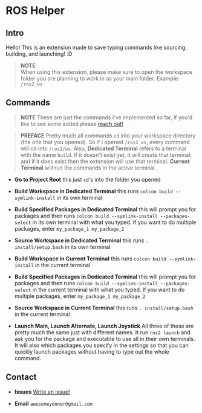 # ROS Helper

## Intro
Hello! This is an extension made to save typing commands like sourcing, building, and launching! :D

> **NOTE**  
 When using this extension, please make sure to open the workspace folder you are planning to work in as your main folder. Example: `/ros2_ws` 

## Commands

> **NOTE**
    These are just the commands I've implemented so far, if you'd like to see some added please [reach out!](#contact)

> **PREFACE** Pretty much all commands `cd` into your workspace directory (the one that you opened). So if I opened `/ros2_ws`, every command will cd into `/ros2/ws`. Also, **Dedicated Terminal** refers to a terminal with the name `build`. If it doesn't exist yet, it will create that terminal, and if it does exist then the extension will use that terminal. **Current Terminal** will run the commands in the active terminal.

- **Go to Project Root**
    this just `cd`'s into the folder you opened

- **Build Workspace in Dedicated Terminal** 
    this runs `colcon build --symlink-install` in its own terminal

- **Build Specified Packages in Dedicated Terminal** 
    this will prompt you for packages and then runs `colcon build --symlink-install --packages-select` in its own terminal with what you typed. If you want to do multiple packages, enter `my_package_1 my_package_2`

- **Source Workspace in Dedicated Terminal** 
    this runs `. install/setup.bash` in its own terminal

- **Build Workspace in Current Terminal** 
    this runs `colcon build --symlink-install` in the current terminal

- **Build Specified Packages in Dedicated Terminal** 
    this will prompt you for packages and then runs `colcon build --symlink-install --packages-select` in the current terminal with what you typed. If you want to do multiple packages, enter `my_package_1 my_package_2`

- **Source Workspace in Current Terminal** 
    this runs `. install/setup.bash` in the current terminal

- **Launch Main, Launch Alternate, Launch Joystick** 
    All three of these are pretty much the same just with different names. It run `ros2 launch` and ask you for the package and executable to use all in their own terminals. It will also which packages you specify in the settings so that you can quickly launch packages without having to type out the whole command. 

## Contact

- **Issues** [Write an issue!](https://github.com/awesomeyooner/ROS-Helper/issues) 

- **Email** `awesomeyooner@gmail.com`
